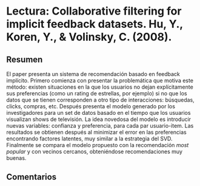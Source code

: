 # Lectura: Collaborative filtering for implicit feedback datasets. Hu, Y., Koren, Y., & Volinsky, C. (2008).

## Resumen
El paper presenta un sistema de recomendación basado en feedback implícito. Primero comienza con presentar la problemática que motiva este método: existen situaciones en la que los usuarios no dejan explícitamente sus preferencias (como un rating de estrellas, por ejemplo) si no que los datos que se tienen corresponden a otro tipo de interacciones: búsquedas, clicks, compras, etc. Después presenta el modelo generado por los investigadores para un set de datos basado en el tiempo que los usuarios visualizan shows de televisión. La idea novedosa del modelo es introducir nuevas variables: confianza y preferencia, para cada par usuario-item. Las resultados se obtienen después al minimizar el error en las preferencias encontrando factores latentes, muy similar a la estrategia del SVD. Finalmente se compara el modelo propuesto con la recomendación *most popular* y con vecinos cercanos, obteniéndose recomendaciones muy buenas.    

## Comentarios
